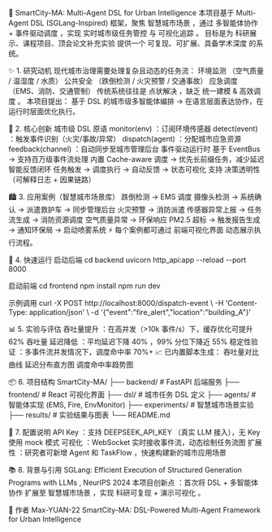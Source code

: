 🌆 SmartCity-MA: Multi-Agent DSL for Urban Intelligence 
本项目基于 Multi-Agent DSL (SGLang-Inspired)  框架，聚焦 智慧城市场景 ，通过 多智能体协作 + 事件驱动调度 ，实现 实时城市级任务管控  与 可视化追踪 。 
目标是为 科研展示、课程项目、顶会论文补充实验  提供一个 可复现、可扩展、具备学术深度  的系统。 

✨ 1. 研究动机 
现代城市治理需要处理复杂且动态的任务流： 
环境监测 （空气质量 / 温湿度 / 水质） 
公共安全 （跌倒检测 / 火灾预警 / 交通事故） 
应急调度 （EMS、消防、交通管制） 
传统系统往往是 点状解决 ，缺乏 统一建模 & 高效调度 。 
本项目提出： 
基于 DSL 的城市级多智能体编排  → 在语言层面表达协作，在运行时层面优化执行。 

🔑 2. 核心创新 
城市级 DSL 原语 
monitor(env) ：订阅环境传感器 
detect(event) ：触发事件识别（火灾/事故/异常） 
dispatch(agent) ：分配城市应急资源 
feedback(channel) ：自动同步至城市管理后台 
事件驱动运行时 
基于 EventBus → 支持百万级事件流处理 
内置 Cache-aware 调度 → 优先长前缀任务，减少延迟 
智能反馈闭环 
任务触发 → 调度执行 → 自动反馈 → 状态可视化 
支持 决策透明性 （可解释日志 + 因果链路） 

🏙️ 3. 应用案例（智慧城市场景库） 
跌倒检测 → EMS 调度 
摄像头检测 → 系统确认 → 派遣救护车 → 同步管理后台 
火灾预警 → 消防派遣 
传感器异常上报 → 任务流生成 → 消防资源调度 
空气质量异常 → 环保响应 
PM2.5 超标 → 触发报告生成 → 通知环保局 → 启动喷雾系统 
⚡ 每个案例都可通过 前端可视化界面  动态展示执行流程。 

🚀 4. 快速运行 
启动后端 
cd backend 
uvicorn http_api:app --reload --port 8000 

启动前端 
cd frontend 
npm install 
npm run dev 

示例调用 
curl -X POST http://localhost:8000/dispatch-event \ 
  -H 'Content-Type: application/json' \ 
  -d '{"event":"fire_alert","location":"building_A"}' 


📊 5. 实验与评估 
吞吐量提升 ：在高并发（>10k 事件/s）下，缓存优化可提升 62% 吞吐量 
延迟降低 ：平均延迟下降 40% ，99% 分位下降近 55% 
稳定性验证 ：多事件流并发情况下，调度命中率 70%+ 
📈 已内置脚本生成： 
吞吐量对比曲线 
延迟分布直方图 
调度命中率趋势图 

📦 6. 项目结构 
SmartCity-MA/ 
├── backend/          # FastAPI 后端服务 
├── frontend/         # React 可视化界面 
├── dsl/              # 城市任务 DSL 定义 
├── agents/           # 智能体实现 (EMS, Fire, EnvMonitor) 
├── experiments/      # 智慧城市场景实验 
├── results/          # 实验结果与图表 
└── README.md 


🔧 7. 配置说明 
API Key ：支持 DEEPSEEK_API_KEY （真实 LLM 接入），无 Key 使用 mock 模式 
可视化 ：WebSocket 实时接收事件流，动态绘制任务流图 
扩展性 ：研究者可新增 Agent  和 TaskFlow ，快速构建新的城市应用场景 

📚 8. 背景与引用 
SGLang: Efficient Execution of Structured Generation Programs with LLMs , NeurIPS 2024 
本项目创新点 ：首次将 DSL + 多智能体协作  扩展至 智慧城市场景 ，实现 科研可复现 + 演示可视化 。 

👤 作者 
Max-YUAN-22 
SmartCity-MA: DSL-Powered Multi-Agent Framework for Urban Intelligence 
